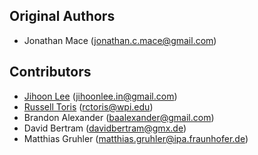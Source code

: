 Original Authors
----------------

 * Jonathan Mace (jonathan.c.mace@gmail.com)

Contributors
------------

 * [Jihoon Lee](http://notemywish.com) (jihoonlee.in@gmail.com)
 * [Russell Toris](http://users.wpi.edu/~rctoris/) (rctoris@wpi.edu)
 * Brandon Alexander (baalexander@gmail.com)
 * David Bertram (davidbertram@gmx.de)
 * Matthias Gruhler (matthias.gruhler@ipa.fraunhofer.de)
